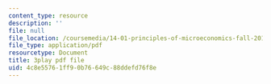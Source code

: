```yaml
---
content_type: resource
description: ''
file: null
file_location: /coursemedia/14-01-principles-of-microeconomics-fall-2018/4c8e55761ff90b76649c88ddefd76f8e_ZLnj2cnCPGE.pdf
file_type: application/pdf
resourcetype: Document
title: 3play pdf file
uid: 4c8e5576-1ff9-0b76-649c-88ddefd76f8e
---
```

